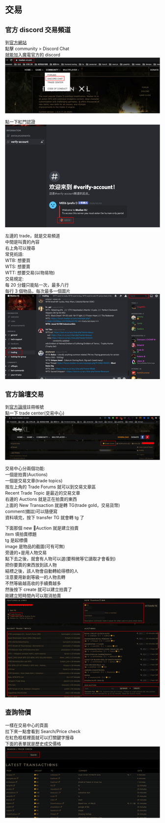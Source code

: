 # 交易

## 官方 discord 交易頻道

到[官方網站](http://median-xl.com)  
點擊 community > Discord Chat  
就能加入魔電官方的 discord  
![discord invite link](./images/image01.png)

點一下紅門認證
![verify](./images/image02.png)

左邊的 trade，就是交易頻道  
中間是叫賣的內容  
右上角可以搜尋  
常見術語:  
WTB: 想要買  
WTS: 想要賣  
WTT: 想要交易(以物易物)  
交易規定:  
每 20 分鐘只能貼一次，最多八行  
每行 3 個物品，每次最多一個圖片
![123](./images/image03.png)

## 官方論壇交易

到[官方論壇](https://forum.median-xl.com/index.php)註冊帳號  
點一下 trade center(交易中心)  
![trade center portal](./images/image04.png)

交易中心分兩個功能:  
一個是拍賣(Auctions)  
一個是交易文章(trade topics)  
按左上角的 Trade Forums 就可以到交易文章區  
Recent Trade Topic 是最近的交易文章  
右邊的 Auctions 就是正在拍賣的東西  
上面的 New Transaction 就是轉 TG(trade gold，交易貨幣)  
comment(備註)可以隨便寫  
資料填完，按下 transfer TG 就會轉 tg 了

下面那個 new Auction 就是建立拍賣  
item 填拍賣標題  
tg 是起標價  
image 是物品的截圖(可有可無)  
旁邊的+是用人物交易  
點下去之後，就會有人物可以選(要稍微等它讀取才會看到)  
把你要賣的東西放到該人物  
結標之後，該人物會自動轉給得標的人  
注意要用新創等級一的人物去轉  
不然等級越高收的手續費越多  
然後按下 create 就可以建立拍賣了  
剛建立短時間內可以取消拍賣
![trade center](./images/image05.png)

## 查詢物價

一樣在交易中心的頁面  
拉下來一點會看到 Search/Price check  
在紅色框框裡面就可以打關鍵字搜尋  
下面的表單就是歷史成交價格  
![123](./images/image06.png)
